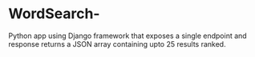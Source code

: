 # WordSearch-
Python app using Django framework that exposes a single endpoint and response returns a JSON array containing upto 25 results ranked.
